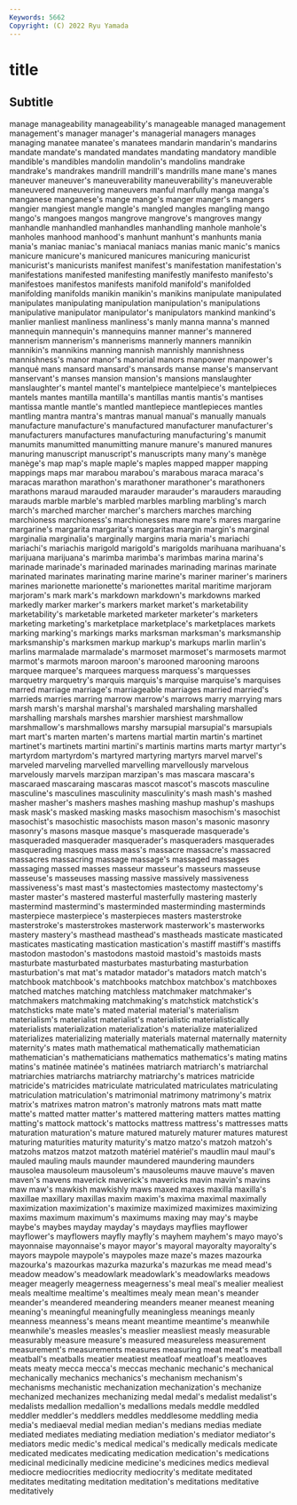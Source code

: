 ```yaml
---
Keywords: 5662
Copyright: (C) 2022 Ryu Yamada
---
```



# title

## Subtitle
manage manageability manageability's
manageable managed management management's manager manager's managerial managers manages managing
manatee manatee's manatees mandarin mandarin's mandarins mandate mandate's mandated mandates
mandating mandatory mandible mandible's mandibles mandolin mandolin's mandolins mandrake mandrake's
mandrakes mandrill mandrill's mandrills mane mane's manes maneuver maneuver's maneuverability
maneuverability's maneuverable maneuvered maneuvering maneuvers manful manfully manga manga's manganese
manganese's mange mange's manger manger's mangers mangier mangiest mangle mangle's
mangled mangles mangling mango mango's mangoes mangos mangrove mangrove's mangroves
mangy manhandle manhandled manhandles manhandling manhole manhole's manholes manhood manhood's
manhunt manhunt's manhunts mania mania's maniac maniac's maniacal maniacs manias
manic manic's manics manicure manicure's manicured manicures manicuring manicurist manicurist's
manicurists manifest manifest's manifestation manifestation's manifestations manifested manifesting manifestly manifesto
manifesto's manifestoes manifestos manifests manifold manifold's manifolded manifolding manifolds manikin
manikin's manikins manipulate manipulated manipulates manipulating manipulation manipulation's manipulations manipulative
manipulator manipulator's manipulators mankind mankind's manlier manliest manliness manliness's manly
manna manna's manned mannequin mannequin's mannequins manner manner's mannered mannerism
mannerism's mannerisms mannerly manners mannikin mannikin's mannikins manning mannish mannishly
mannishness mannishness's manor manor's manorial manors manpower manpower's manqué mans
mansard mansard's mansards manse manse's manservant manservant's manses mansion mansion's
mansions manslaughter manslaughter's mantel mantel's mantelpiece mantelpiece's mantelpieces mantels mantes
mantilla mantilla's mantillas mantis mantis's mantises mantissa mantle mantle's mantled
mantlepiece mantlepieces mantles mantling mantra mantra's mantras manual manual's manually
manuals manufacture manufacture's manufactured manufacturer manufacturer's manufacturers manufactures manufacturing manufacturing's
manumit manumits manumitted manumitting manure manure's manured manures manuring manuscript
manuscript's manuscripts many many's manège manège's map map's maple maple's
maples mapped mapper mapping mappings maps mar marabou marabou's marabous
maraca maraca's maracas marathon marathon's marathoner marathoner's marathoners marathons maraud
marauded marauder marauder's marauders marauding marauds marble marble's marbled marbles
marbling marbling's march march's marched marcher marcher's marchers marches marching
marchioness marchioness's marchionesses mare mare's mares margarine margarine's margarita margarita's
margaritas margin margin's marginal marginalia marginalia's marginally margins maria maria's
mariachi mariachi's mariachis marigold marigold's marigolds marihuana marihuana's marijuana marijuana's
marimba marimba's marimbas marina marina's marinade marinade's marinaded marinades marinading
marinas marinate marinated marinates marinating marine marine's mariner mariner's mariners
marines marionette marionette's marionettes marital maritime marjoram marjoram's mark mark's
markdown markdown's markdowns marked markedly marker marker's markers market market's
marketability marketability's marketable marketed marketer marketer's marketers marketing marketing's marketplace
marketplace's marketplaces markets marking marking's markings marks marksman marksman's marksmanship
marksmanship's marksmen markup markup's markups marlin marlin's marlins marmalade marmalade's
marmoset marmoset's marmosets marmot marmot's marmots maroon maroon's marooned marooning
maroons marquee marquee's marquees marquess marquess's marquesses marquetry marquetry's marquis
marquis's marquise marquise's marquises marred marriage marriage's marriageable marriages married
married's marrieds marries marring marrow marrow's marrows marry marrying mars
marsh marsh's marshal marshal's marshaled marshaling marshalled marshalling marshals marshes
marshier marshiest marshmallow marshmallow's marshmallows marshy marsupial marsupial's marsupials mart
mart's marten marten's martens martial martin martin's martinet martinet's martinets
martini martini's martinis martins marts martyr martyr's martyrdom martyrdom's martyred
martyring martyrs marvel marvel's marveled marveling marvelled marvelling marvellously marvelous
marvelously marvels marzipan marzipan's mas mascara mascara's mascaraed mascaraing mascaras
mascot mascot's mascots masculine masculine's masculines masculinity masculinity's mash mash's
mashed masher masher's mashers mashes mashing mashup mashup's mashups mask
mask's masked masking masks masochism masochism's masochist masochist's masochistic masochists
mason mason's masonic masonry masonry's masons masque masque's masquerade masquerade's
masqueraded masquerader masquerader's masqueraders masquerades masquerading masques mass mass's massacre
massacre's massacred massacres massacring massage massage's massaged massages massaging massed
masses masseur masseur's masseurs masseuse masseuse's masseuses massing massive massively
massiveness massiveness's mast mast's mastectomies mastectomy mastectomy's master master's mastered
masterful masterfully mastering masterly mastermind mastermind's masterminded masterminding masterminds masterpiece
masterpiece's masterpieces masters masterstroke masterstroke's masterstrokes masterwork masterwork's masterworks mastery
mastery's masthead masthead's mastheads masticate masticated masticates masticating mastication mastication's
mastiff mastiff's mastiffs mastodon mastodon's mastodons mastoid mastoid's mastoids masts
masturbate masturbated masturbates masturbating masturbation masturbation's mat mat's matador matador's
matadors match match's matchbook matchbook's matchbooks matchbox matchbox's matchboxes matched
matches matching matchless matchmaker matchmaker's matchmakers matchmaking matchmaking's matchstick matchstick's
matchsticks mate mate's mated material material's materialism materialism's materialist materialist's
materialistic materialistically materialists materialization materialization's materialize materialized materializes materializing materially
materials maternal maternally maternity maternity's mates math mathematical mathematically mathematician
mathematician's mathematicians mathematics mathematics's mating matins matins's matinée matinée's matinées
matriarch matriarch's matriarchal matriarchies matriarchs matriarchy matriarchy's matrices matricide matricide's
matricides matriculate matriculated matriculates matriculating matriculation matriculation's matrimonial matrimony matrimony's
matrix matrix's matrixes matron matron's matronly matrons mats matt matte
matte's matted matter matter's mattered mattering matters mattes matting matting's
mattock mattock's mattocks mattress mattress's mattresses matts maturation maturation's mature
matured maturely maturer matures maturest maturing maturities maturity maturity's matzo
matzo's matzoh matzoh's matzohs matzos matzot matzoth matériel matériel's maudlin
maul maul's mauled mauling mauls maunder maundered maundering maunders mausolea
mausoleum mausoleum's mausoleums mauve mauve's maven maven's mavens maverick maverick's
mavericks mavin mavin's mavins maw maw's mawkish mawkishly maws maxed
maxes maxilla maxilla's maxillae maxillary maxillas maxim maxim's maxima maximal
maximally maximization maximization's maximize maximized maximizes maximizing maxims maximum maximum's
maximums maxing may may's maybe maybe's maybes mayday mayday's maydays
mayflies mayflower mayflower's mayflowers mayfly mayfly's mayhem mayhem's mayo mayo's
mayonnaise mayonnaise's mayor mayor's mayoral mayoralty mayoralty's mayors maypole maypole's
maypoles maze maze's mazes mazourka mazourka's mazourkas mazurka mazurka's mazurkas
me mead mead's meadow meadow's meadowlark meadowlark's meadowlarks meadows meager
meagerly meagerness meagerness's meal meal's mealier mealiest meals mealtime mealtime's
mealtimes mealy mean mean's meander meander's meandered meandering meanders meaner
meanest meaning meaning's meaningful meaningfully meaningless meanings meanly meanness meanness's
means meant meantime meantime's meanwhile meanwhile's measles measles's measlier measliest
measly measurable measurably measure measure's measured measureless measurement measurement's measurements
measures measuring meat meat's meatball meatball's meatballs meatier meatiest meatloaf
meatloaf's meatloaves meats meaty mecca mecca's meccas mechanic mechanic's mechanical
mechanically mechanics mechanics's mechanism mechanism's mechanisms mechanistic mechanization mechanization's mechanize
mechanized mechanizes mechanizing medal medal's medalist medalist's medalists medallion medallion's
medallions medals meddle meddled meddler meddler's meddlers meddles meddlesome meddling
media media's mediaeval medial median median's medians medias mediate mediated
mediates mediating mediation mediation's mediator mediator's mediators medic medic's medical
medical's medically medicals medicate medicated medicates medicating medication medication's medications
medicinal medicinally medicine medicine's medicines medics medieval mediocre mediocrities mediocrity
mediocrity's meditate meditated meditates meditating meditation meditation's meditations meditative meditatively
